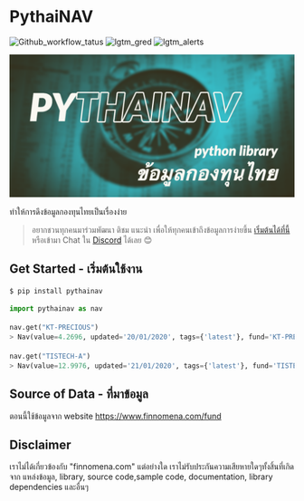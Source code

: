 # PythaiNAV
<!-- ![Language](https://img.shields.io/github/languages/top/CircleOnCircles/pythainav)
![Start](https://img.shields.io/github/stars/CircleOnCircles/pythainav)
![Fork](https://img.shields.io/github/forks/CircleOnCircles/pythainav?label=Fork)
![Watch](https://img.shields.io/github/watchers/CircleOnCircles/pythainav?label=Watch)
![Issues](https://img.shields.io/github/issues/CircleOnCircles/pythainav)
![Pull Requests](https://img.shields.io/github/issues-pr/CircleOnCircles/pythainav.svg)
![Contributors](https://img.shields.io/github/contributors/CircleOnCircles/pythainav.svg) -->

![Github_workflow_tatus](https://img.shields.io/github/workflow/status/CircleOnCircles/pythainav/Python%20package)
![lgtm_gred](https://img.shields.io/lgtm/grade/python/github/CircleOnCircles/pythainav)
![lgtm_alerts](https://img.shields.io/lgtm/alerts/github/CircleOnCircles/pythainav)


![cover image](https://github.com/CircleOnCircles/pythainav/raw/master/extra/pythainav.png)


ทำให้การดึงข้อมูลกองทุนไทยเป็นเรื่องง่าย

> อยากชวนทุกคนมาร่วมพัฒนา ติชม แนะนำ เพื่อให้ทุกคนเข้าถึงข้อมูลการง่ายขึ้น [เริ่มต้นได้ที่นี้](https://github.com/CircleOnCircles/pythainav/issues) หรือเข้ามา Chat ใน [Discord](https://discord.gg/jjuMcKZ) ได้เลย 😊

## Get Started - เริ่มต้นใช้งาน

```bash
$ pip install pythainav
```

```python
import pythainav as nav

nav.get("KT-PRECIOUS")
> Nav(value=4.2696, updated='20/01/2020', tags={'latest'}, fund='KT-PRECIOUS')

nav.get("TISTECH-A")
> Nav(value=12.9976, updated='21/01/2020', tags={'latest'}, fund='TISTECH-A')

```

## Source of Data - ที่มาข้อมูล

ตอนนี้ใช้ข้อมูลจาก website <https://www.finnomena.com/fund>

## Disclaimer

เราไม่ได้เกี่ยวข้องกับ "finnomena.com" แต่อย่างใด เราไม่รับประกันความเสียหายใดๆทั้งสิ้นที่เกิดจาก แหล่งข้อมูล, library, source code,sample code, documentation, library dependencies และอื่นๆ
